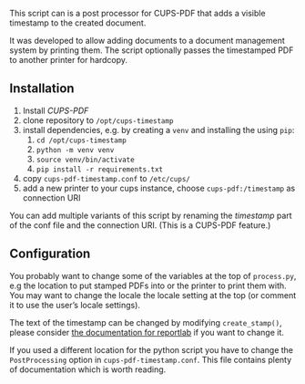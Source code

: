 This script can is a post processor for CUPS-PDF that adds a visible timestamp to the created document.

It was developed to allow adding documents to a document management system by printing them. The script optionally passes the timestamped PDF to another printer for hardcopy.

## Installation

1. Install *CUPS-PDF*
1. clone repository to `/opt/cups-timestamp`
1. install dependencies, e.g. by creating a `venv` and installing the using `pip`:
    1. `cd /opt/cups-timestamp`
    1. `python -m venv venv`
    1. `source venv/bin/activate`
    1. `pip install -r requirements.txt`
1. copy `cups-pdf-timestamp.conf` to `/etc/cups/`
1. add a new printer to your cups instance, choose `cups-pdf:/timestamp` as connection URI

You can add multiple variants of this script by renaming the *timestamp* part of the conf file and the connection URI. (This is a CUPS-PDF feature.)

## Configuration

You probably want to change some of the variables at the top of `process.py`, e.g the location to put stamped PDFs into or the printer to print them with. You may want to change the locale the locale setting at the top (or comment it to use the user’s locale settings).

The text of the timestamp can be changed by modifying `create_stamp()`, please consider [the documentation for reportlab](https://www.reportlab.com/dev/docs/) if you want to change it.

If you used a different location for the python script you have to change the `PostProcessing` option in `cups-pdf-timestamp.conf`. This file contains plenty of documentation which is worth reading.